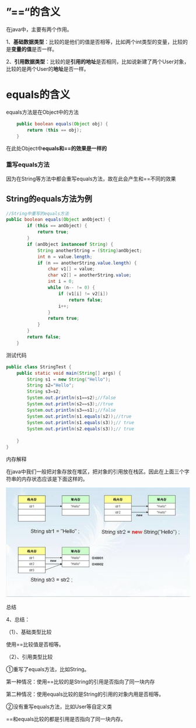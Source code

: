 # ”==“的含义

在java中，主要有两个作用。

1、**基础数据类型**：比较的是他们的值是否相等，比如两个int类型的变量，比较的是**变量的值**是否一样。

2、**引用数据类型**：比较的是**引用的地址**是否相同，比如说新建了两个User对象，比较的是两个User的**地址**是否一样。

# equals的含义

equals方法是在Object中的方法

```java
    public boolean equals(Object obj) {
        return (this == obj);
    }
```

在此处Object中**equals和==的效果是一样的**

### 重写equals方法

因为在String等方法中都会重写equals方法，故在此会产生和==不同的效果

## String的equals方法为例

```java
//String中重写的equals方法
public boolean equals(Object anObject) {
        if (this == anObject) {
            return true;
        }
        if (anObject instanceof String) {
            String anotherString = (String)anObject;
            int n = value.length;
            if (n == anotherString.value.length) {
                char v1[] = value;
                char v2[] = anotherString.value;
                int i = 0;
                while (n-- != 0) {
                    if (v1[i] != v2[i])
                        return false;
                    i++;
                }
                return true;
            }
        }
        return false;
    }
```

测试代码

```java
public class StringTest {
    public static void main(String[] args) {
        String s1 = new String("Hello");
        String s2="Hello";
        String s3=s2;
        System.out.println(s1==s2);//false
        System.out.println(s2==s3);//true
        System.out.println(s3==s1);//false
        System.out.println(s1.equals(s2));//true
        System.out.println(s1.equals(s3));// true
        System.out.println(s2.equals(s3));// true

    }
}

```

内存解释

在java中我们一般把对象存放在堆区，把对象的引用放在栈区。因此在上面三个字符串的内存状态应该是下面这样的。

![](https://raw.githubusercontent.com/CNRF/noteImage/main/image/202302050108398.jpg)

总结

4、总结：

（1）、基础类型比较

使用==比较值是否相等。

（2）、引用类型比较

①重写了equals方法，比如String。

第一种情况：使用==比较的是String的引用是否指向了同一块内存

第二种情况：使用equals比较的是String的引用的对象内用是否相等。

②没有重写equals方法，比如User等自定义类

==和equals比较的都是引用是否指向了同一块内存。